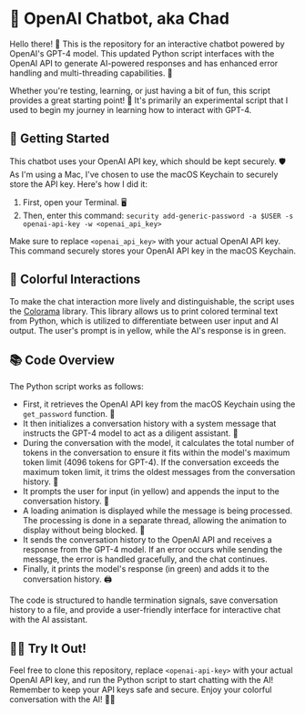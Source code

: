 # 🤖 OpenAI Chatbot, aka Chad

Hello there! 👋 This is the repository for an interactive chatbot powered by OpenAI's GPT-4 model. This updated Python script interfaces with the OpenAI API to generate AI-powered responses and has enhanced error handling and multi-threading capabilities. 🧠

Whether you're testing, learning, or just having a bit of fun, this script provides a great starting point! 🚀 It's primarily an experimental script that I used to begin my journey in learning how to interact with GPT-4.

## 🚀 Getting Started

This chatbot uses your OpenAI API key, which should be kept securely. 🛡️ As I'm using a Mac, I've chosen to use the macOS Keychain to securely store the API key. Here's how I did it:

1. First, open your Terminal. 🖥️
2. Then, enter this command: `security add-generic-password -a $USER -s openai-api-key -w <openai_api_key>`

Make sure to replace `<openai_api_key>` with your actual OpenAI API key. This command securely stores your OpenAI API key in the macOS Keychain.

## 🌈 Colorful Interactions

To make the chat interaction more lively and distinguishable, the script uses the [Colorama](https://pypi.org/project/colorama/) library. This library allows us to print colored terminal text from Python, which is utilized to differentiate between user input and AI output. The user's prompt is in yellow, while the AI's response is in green.

## 📚 Code Overview

The Python script works as follows:

- First, it retrieves the OpenAI API key from the macOS Keychain using the `get_password` function. 🔑
- It then initializes a conversation history with a system message that instructs the GPT-4 model to act as a diligent assistant. 📝
- During the conversation with the model, it calculates the total number of tokens in the conversation to ensure it fits within the model's maximum token limit (4096 tokens for GPT-4). If the conversation exceeds the maximum token limit, it trims the oldest messages from the conversation history. 🧮
- It prompts the user for input (in yellow) and appends the input to the conversation history. 💬
- A loading animation is displayed while the message is being processed. The processing is done in a separate thread, allowing the animation to display without being blocked. 🔄
- It sends the conversation history to the OpenAI API and receives a response from the GPT-4 model. If an error occurs while sending the message, the error is handled gracefully, and the chat continues.
- Finally, it prints the model's response (in green) and adds it to the conversation history. 🖨️

The code is structured to handle termination signals, save conversation history to a file, and provide a user-friendly interface for interactive chat with the AI assistant.

## 👩‍💻 Try It Out!

Feel free to clone this repository, replace `<openai-api-key>` with your actual OpenAI API key, and run the Python script to start chatting with the AI! Remember to keep your API keys safe and secure. Enjoy your colorful conversation with the AI! 💬🎉
